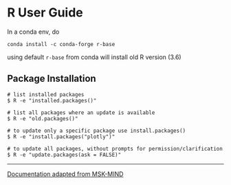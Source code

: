 # R User Guide


In a conda env, do

`conda install -c conda-forge r-base`

using default `r-base` from conda will install old R version (3.6)




## Package Installation
```
# list installed packages
$ R -e "installed.packages()"

# list all packages where an update is available
$ R -e "old.packages()"

# to update only a specific package use install.packages()
$ R -e "install.packages("plotly")"

# to update all packages, without prompts for permission/clarification
$ R -e "update.packages(ask = FALSE)"
```

---
[Documentation adapted from MSK-MIND](https://mskconfluence.mskcc.org/display/MM/R) 

